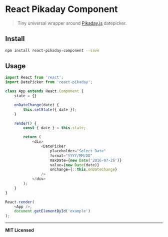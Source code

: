 # React Pikaday Component

> Tiny universal wrapper around [Pikaday.js](https://github.com/dbushell/Pikaday) datepicker.

## Install

```bash
npm install react-pikaday-component --save
```

## Usage

```javascript
import React from 'react';
import DatePicker from 'react-pikaday';

class App extends React.Component {
    state = {}

    onDateChange(date) {
        this.setState({ date });
    }

    render() {
        const { date } = this.state;

        return (
            <div>
                <DatePicker 
                    placeholder="Select Date"
                    format="YYYY/MM/DD"
                    maxDate={new Date('2016-07-26')}
                    value={new Date(date)}
                    onChange={::this.onDateChange}
                />
            </div>
        );
    }
}

React.render(
    <App />,
    document.getElementById('example')
);
```

---

**MIT Licensed**
